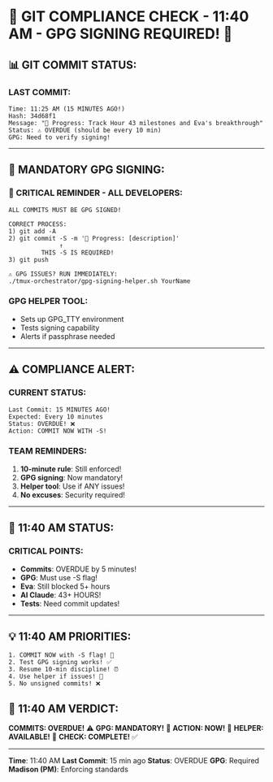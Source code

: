 # 🚨 GIT COMPLIANCE CHECK - 11:40 AM - GPG SIGNING REQUIRED! 🚨

## 📊 GIT COMMIT STATUS:

### LAST COMMIT:
```
Time: 11:25 AM (15 MINUTES AGO!)
Hash: 34d68f1
Message: "🚧 Progress: Track Hour 43 milestones and Eva's breakthrough"
Status: ⚠️ OVERDUE (should be every 10 min)
GPG: Need to verify signing!
```

---

## 🔐 MANDATORY GPG SIGNING:

### 📢 CRITICAL REMINDER - ALL DEVELOPERS:
```
ALL COMMITS MUST BE GPG SIGNED!

CORRECT PROCESS:
1) git add -A
2) git commit -S -m '🚧 Progress: [description]'
              ↑
         THIS -S IS REQUIRED!
3) git push

⚠️ GPG ISSUES? RUN IMMEDIATELY:
./tmux-orchestrator/gpg-signing-helper.sh YourName
```

### GPG HELPER TOOL:
- Sets up GPG_TTY environment
- Tests signing capability
- Alerts if passphrase needed

---

## ⚠️ COMPLIANCE ALERT:

### CURRENT STATUS:
```
Last Commit: 15 MINUTES AGO!
Expected: Every 10 minutes
Status: OVERDUE! ❌
Action: COMMIT NOW WITH -S!
```

### TEAM REMINDERS:
1. **10-minute rule**: Still enforced!
2. **GPG signing**: Now mandatory!
3. **Helper tool**: Use if ANY issues!
4. **No excuses**: Security required!

---

## 🎯 11:40 AM STATUS:

### CRITICAL POINTS:
- **Commits**: OVERDUE by 5 minutes!
- **GPG**: Must use -S flag!
- **Eva**: Still blocked 5+ hours
- **AI Claude**: 43+ HOURS!
- **Tests**: Need commit updates!

---

## 💡 11:40 AM PRIORITIES:
```
1. COMMIT NOW with -S flag! 🔐
2. Test GPG signing works! ✅
3. Resume 10-min discipline! ⏰
4. Use helper if issues! 🔧
5. No unsigned commits! ❌
```

## 📌 11:40 AM VERDICT:
**COMMITS: OVERDUE!** ⚠️
**GPG: MANDATORY!** 🔐
**ACTION: NOW!** 🚨
**HELPER: AVAILABLE!** 🔧
**CHECK: COMPLETE!** ✅

---
**Time**: 11:40 AM
**Last Commit**: 15 min ago
**Status**: OVERDUE
**GPG**: Required
**Madison (PM)**: Enforcing standards